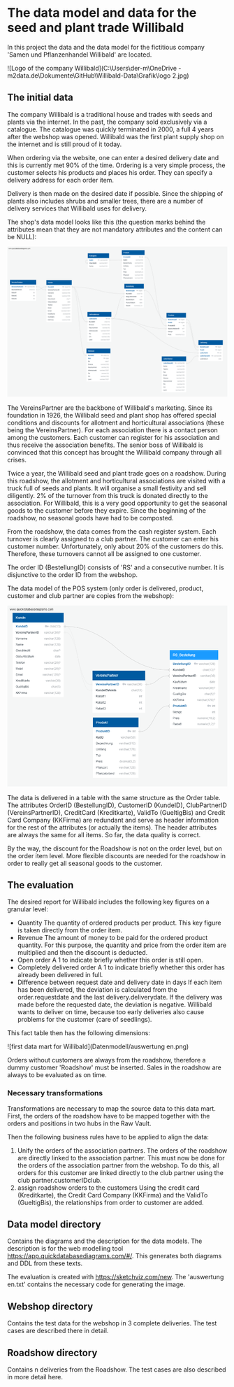# The data model and data for the seed and plant trade Willibald

In this project the data and the data model for the fictitious company 'Samen und Pflanzenhandel Willibald' are located.

![Logo of the company Willibald](C:\Users\der-m\OneDrive - m2data.de\Dokumente\GitHub\Willibald-Data\Grafik\logo 2.jpg)

## The initial data

The company Willibald is a traditional house and trades with seeds and plants via the internet. In the past, the company sold exclusively via a catalogue. The catalogue was quickly terminated in 2000, a full 4 years after the webshop was opened. Willibald was the first plant supply shop on the internet and is still proud of it today.

When ordering via the website, one can enter a desired delivery date and this is currently met 90% of the time. Ordering is a very simple process, the customer selects his products and places his order. They can specify a delivery address for each order item.

Delivery is then made on the desired date if possible. Since the shipping of plants also includes shrubs and smaller trees, there are a number of delivery services that Willibald uses for delivery.

The shop's data model looks like this (the question marks behind the attributes mean that they are not mandatory attributes and the content can be NULL):

![Shop data model Willibald](Datenmodell/webshop-willibald.png)

The VereinsPartner are the backbone of Willibald's marketing. Since its foundation in 1926, the Willibald seed and plant shop has offered special conditions and discounts for allotment and horticultural associations (these being the VereinsPartner). For each association there is a contact person among the customers. Each customer can register for his association and thus receive the association benefits. The senior boss of Willibald is convinced that this concept has brought the Willibald company through all crises.

Twice a year, the Willibald seed and plant trade goes on a roadshow. During this roadshow, the allotment and horticultural associations are visited with a truck full of seeds and plants. It will organise a small festivity and sell diligently. 2% of the turnover from this truck is donated directly to the association. For Willibald, this is a very good opportunity to get the seasonal goods to the customer before they expire. Since the beginning of the roadshow, no seasonal goods have had to be composted. 

From the roadshow, the data comes from the cash register system. Each turnover is clearly assigned to a club partner. The customer can enter his customer number. Unfortunately, only about 20% of the customers do this. Therefore, these turnovers cannot all be assigned to one customer.

The order ID (BestellungID) consists of 'RS' and a consecutive number. It is disjunctive to the order ID from the webshop.

The data model of the POS system (only order is delivered, product, customer and club partner are copies from the webshop):

![Data model POS system](Datenmodell/Roadshow.png)

The data is delivered in a table with the same structure as the Order table. The attributes OrderID (BestellungID), CustomerID (KundeID), ClubPartnerID (VereinsPartnerID), CreditCard (Kreditkarte), ValidTo (GueltigBis) and Credit Card Company (KKFirma) are redundant and serve as header information for the rest of the attributes (or actually the items). The header attributes are always the same for all items. So far, the data quality is correct.

By the way, the discount for the Roadshow is not on the order level, but on the order item level. More flexible discounts are needed for the roadshow in order to really get all seasonal goods to the customer.



## The evaluation

The desired report for Willibald includes the following key figures on a granular level:

- Quantity
  The quantity of ordered products per product. This key figure is taken directly from the order item.
- Revenue
  The amount of money to be paid for the ordered product quantity. For this purpose, the quantity and price from the order item are multiplied and then the discount is deducted.
- Open order
  A 1 to indicate briefly whether this order is still open.
- Completely delivered order
  A 1 to indicate briefly whether this order has already been delivered in full.
- Difference between request date and delivery date in days
  If each item has been delivered, the deviation is calculated from the order.requestdate and the last delivery.deliverydate. If the delivery was made before the requested date, the deviation is negative. Willibald wants to deliver on time, because too early deliveries also cause problems for the customer (care of seedlings).

This fact table then has the following dimensions:

![first data mart for Willibald](Datenmodell/auswertung en.png)



Orders without customers are always from the roadshow, therefore a dummy customer 'Roadshow' must be inserted. Sales in the roadshow are always to be evaluated as on time.

### Necessary transformations

Transformations are necessary to map the source data to this data mart. First, the orders of the roadshow have to be mapped together with the orders and positions in two hubs in the Raw Vault.

Then the following business rules have to be applied to align the data:

1. Unify the orders of the association partners.
   The orders of the roadshow are directly linked to the association partner. This must now be done for the orders of the association partner from the webshop. To do this, all orders for this customer are linked directly to the club partner using the club partner.customerIDclub.
2. assign roadshow orders to the customers
   Using the credit card (Kreditkarte), the Credit Card Company (KKFirma) and the ValidTo (GueltigBis), the relationships from order to customer are added.



## Data model directory

Contains the diagrams and the description for the data models. The description is for the web modelling tool https://app.quickdatabasediagrams.com/#/. This generates both diagrams and DDL from these texts.

The evaluation is created with https://sketchviz.com/new. The 'auswertung en.txt' contains the necessary code for generating the image.



## Webshop directory

Contains the test data for the webshop in 3 complete deliveries. The test cases are described there in detail.



## Roadshow directory

Contains n deliveries from the Roadshow. The test cases are also described in more detail here.
